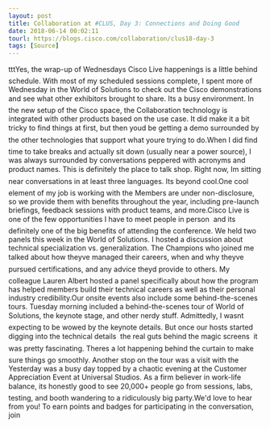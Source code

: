 ```yaml
---
layout: post
title: Collaboration at #CLUS, Day 3: Connections and Doing Good
date: 2018-06-14 00:02:11
tourl: https://blogs.cisco.com/collaboration/clus18-day-3
tags: [Source]
---
```

tttYes, the wrap-up of Wednesdays Cisco Live happenings is a little behind schedule. With most of my scheduled sessions complete, I spent more of Wednesday in the World of Solutions to check out the Cisco demonstrations and see what other exhibitors brought to share. Its a busy environment. In the new setup of the Cisco space, the Collaboration technology is integrated with other products based on the use case. It did make it a bit tricky to find things at first, but then youd be getting a demo surrounded by the other technologies that support what youre trying to do.When I did find time to take breaks and actually sit down (usually near a power source), I was always surrounded by conversations peppered with acronyms and product names. This is definitely the place to talk shop. Right now, Im sitting near conversations in at least three languages. Its beyond cool.One cool element of my job is working with the Members are under non-disclosure, so we provide them with benefits throughout the year, including pre-launch briefings, feedback sessions with product teams, and more.Cisco Live is one of the few opportunities I have to meet people in person  and its definitely one of the big benefits of attending the conference. We held two panels this week in the World of Solutions. I hosted a discussion about technical specialization vs. generalization. The Champions who joined me talked about how theyve managed their careers, when and why theyve pursued certifications, and any advice theyd provide to others. My colleague Lauren Albert hosted a panel specifically about how the program has helped members build their technical careers as well as their personal industry credibility.Our onsite events also include some behind-the-scenes tours. Tuesday morning included a behind-the-scenes tour of World of Solutions, the keynote stage, and other nerdy stuff. Admittedly, I wasnt expecting to be wowed by the keynote details. But once our hosts started digging into the technical details  the real guts behind the magic screens  it was pretty fascinating. Theres a lot happening behind the curtain to make sure things go smoothly. Another stop on the tour was a visit with the Yesterday was a busy day topped by a chaotic evening at the Customer Appreciation Event at Universal Studios. As a firm believer in work-life balance, its honestly good to see 20,000+ people go from sessions, labs, testing, and booth wandering to a ridiculously big party.We'd love to hear from you! To earn points and badges for participating in the conversation, join 
